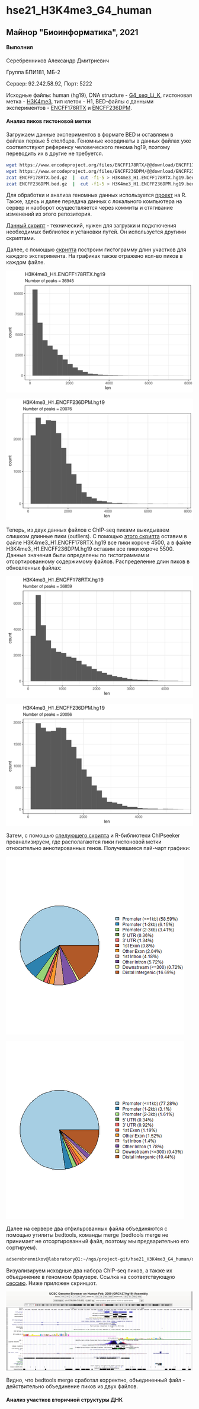# hse21_H3K4me3_G4_human

## Майнор "Биоинформатика", 2021

#### Выполнил

Серебренников Александр Дмитриевич

Группа БПИ181, МБ-2

Сервер: 92.242.58.92, Порт: 5222

Исходные файлы: human (hg19), DNA structure - 
[G4_seq_Li_K](https://www.ncbi.nlm.nih.gov/geo/query/acc.cgi?acc=GSM3003539), 
гистоновая метка - [H3K4me3](https://www.encodeproject.org/chip-seq-matrix/?type=Experiment&replicates.library.biosample.donor.organism.scientific_name=Homo%20sapiens&assay_title=Histone%20ChIP-seq&assay_title=Mint-ChIP-seq&status=released),
тип клеток - Н1, BED-файлы с данными экспериментов - 
[ENCFF178RTX](https://www.encodeproject.org/experiments/ENCSR019SQX/) 
и [ENCFF236DPM](https://www.encodeproject.org/experiments/ENCSR003SSR/).

#### Анализ пиков гистоновой метки

Загружаем данные экспериментов в формате BED и оставляем в файлах первые 5 столбцов. 
Геномные координаты в данных файлах уже соответствуют референсу человеческого генома 
hg19, поэтому переводить их в другие не требуется. 

```bash
wget https://www.encodeproject.org/files/ENCFF178RTX/@@download/ENCFF178RTX.bed.gz
wget https://www.encodeproject.org/files/ENCFF236DPM/@@download/ENCFF236DPM.bed.gz
zcat ENCFF178RTX.bed.gz  |  cut -f1-5 > H3K4me3_H1.ENCFF178RTX.hg19.bed
zcat ENCFF236DPM.bed.gz  |  cut -f1-5 > H3K4me3_H1.ENCFF236DPM.hg19.bed
```

Для обработки и анализа геномных данных используется 
[проект](https://github.com/SerebrennikovAlexandr/hse21_H3K4me3_G4_human/tree/main/src) 
на R. Также, здесь и далее передача данных с локального компьютера на сервер и наоборот
осуществляется через коммиты и стягивание изменений из этого репозитория.

[Данный скрипт](https://github.com/SerebrennikovAlexandr/hse21_H3K4me3_G4_human/blob/main/src/lib.R) - технический, 
нужен для загрузки и подключения необходимых библиотек и установки путей. Он используется другими скриптами.

Далее, с помощью [скрипта](https://github.com/SerebrennikovAlexandr/hse21_H3K4me3_G4_human/blob/main/src/len_hist.R)
построим гистограмму длин участков для каждого эксперимента. 
На графиках также отражено кол-во пиков в каждом файле.

![len_hist.H3K4me3_H1.ENCFF178RTX.hg19](https://github.com/SerebrennikovAlexandr/hse21_H3K4me3_G4_human/blob/main/images/len_hist.H3K4me3_H1.ENCFF178RTX.hg19.png)

![len_hist.H3K4me3_H1.ENCFF236DPM.hg19](https://github.com/SerebrennikovAlexandr/hse21_H3K4me3_G4_human/blob/main/images/len_hist.H3K4me3_H1.ENCFF236DPM.hg19.png)

Теперь, из двух данных файлов с ChIP-seq пиками выкидываем слишком длинные пики (outliers). 
С помощью [этого скрипта](https://github.com/SerebrennikovAlexandr/hse21_H3K4me3_G4_human/blob/main/src/filter_peaks.R)
оставим в файле H3K4me3_H1.ENCFF178RTX.hg19 все пики короче 4500, 
а в файле H3K4me3_H1.ENCFF236DPM.hg19 оставим все пики короче 5500. Данные значения
были определены по гистограммам и отсортированному содержимому файлов. 
Распределение длин пиков в обновленных файлах:

![filter_peaks.H3K4me3_H1.ENCFF178RTX.hg19.filtered.hist](https://github.com/SerebrennikovAlexandr/hse21_H3K4me3_G4_human/blob/main/images/filter_peaks.H3K4me3_H1.ENCFF178RTX.hg19.filtered.hist.png)

![filter_peaks.H3K4me3_H1.ENCFF236DPM.hg19.filtered.hist](https://github.com/SerebrennikovAlexandr/hse21_H3K4me3_G4_human/blob/main/images/filter_peaks.H3K4me3_H1.ENCFF236DPM.hg19.filtered.hist.png)

Затем, с помощью [следующего скрипта](https://github.com/SerebrennikovAlexandr/hse21_H3K4me3_G4_human/blob/main/src/chip_seeker.R)
и R-библиотеки ChIPseeker проанализируем, где располагаются пики 
гистоновой метки относительно аннотированных генов. 
Получившиеся пай-чарт графики:

![chip_seeker.H3K4me3_H1.ENCFF178RTX.hg19.filtered.plotAnnoPie](https://github.com/SerebrennikovAlexandr/hse21_H3K4me3_G4_human/blob/main/images/chip_seeker.H3K4me3_H1.ENCFF178RTX.hg19.filtered.plotAnnoPie.png)

![chip_seeker.H3K4me3_H1.ENCFF236DPM.hg19.filtered.plotAnnoPie](https://github.com/SerebrennikovAlexandr/hse21_H3K4me3_G4_human/blob/main/images/chip_seeker.H3K4me3_H1.ENCFF236DPM.hg19.filtered.plotAnnoPie.png)

Далее на сервере два отфильрованных файла объединяются с помощью утилиты bedtools, команды merge 
(bedtools merge не принимает не отсортированный файл, поэтому мы предварительно его сортируем).

```bash
adserebrennikov@laboratory01:~/ngs/project-git/hse21_H3K4me3_G4_human/data$ cat  *.filtered.bed  |   sort -k1,1 -k2,2n   |   bedtools merge   >  H3K4me3_H1.merge.hg19.bed 
```

Визуализируем исходные два набора ChIP-seq пиков, а также их объединение в геномном браузере.
Ссылка на соответствующую [сессию](https://genome.ucsc.edu/s/SerebrennikovAlexandr/minor_bioinformatics). Ниже приложен скриншот.

![Скриншот_сессии_в_геномном_браузере](https://github.com/SerebrennikovAlexandr/hse21_H3K4me3_G4_human/blob/main/screenshots/session1.png)

Видно, что bedtools merge сработал корректно, объединенный файл - действительно объединение пиков из двух файлов.

#### Анализ участков вторичной структуры ДНК

